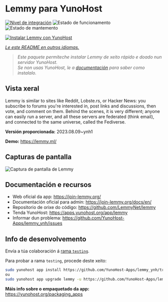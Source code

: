 <!--
NOTA: Este README foi creado automáticamente por <https://github.com/YunoHost/apps/tree/master/tools/readme_generator>
NON debe editarse manualmente.
-->

# Lemmy para YunoHost

[![Nivel de integración](https://dash.yunohost.org/integration/lemmy.svg)](https://dash.yunohost.org/appci/app/lemmy) ![Estado de funcionamento](https://ci-apps.yunohost.org/ci/badges/lemmy.status.svg) ![Estado de mantemento](https://ci-apps.yunohost.org/ci/badges/lemmy.maintain.svg)

[![Instalar Lemmy con YunoHost](https://install-app.yunohost.org/install-with-yunohost.svg)](https://install-app.yunohost.org/?app=lemmy)

*[Le este README en outros idiomas.](./ALL_README.md)*

> *Este paquete permíteche instalar Lemmy de xeito rápido e doado nun servidor YunoHost.*  
> *Se non usas YunoHost, le a [documentación](https://yunohost.org/install) para saber como instalalo.*

## Vista xeral

Lemmy is similar to sites like Reddit, Lobste.rs, or Hacker News: you subscribe to forums you're interested in, post links and discussions, then vote, and comment on them. Behind the scenes, it is very different; anyone can easily run a server, and all these servers are federated (think email), and connected to the same universe, called the Fediverse.


**Versión proporcionada:** 2023.08.09~ynh1

**Demo:** <https://lemmy.ml/>

## Capturas de pantalla

![Captura de pantalla de Lemmy](./doc/screenshots/screenshot1.webp)

## Documentación e recursos

- Web oficial da app: <https://join-lemmy.org/>
- Documentación oficial para admin: <https://join-lemmy.org/docs/en/>
- Repositorio de orixe do código: <https://github.com/LemmyNet/lemmy>
- Tenda YunoHost: <https://apps.yunohost.org/app/lemmy>
- Informar dun problema: <https://github.com/YunoHost-Apps/lemmy_ynh/issues>

## Info de desenvolvemento

Envía a túa colaboración á [rama `testing`](https://github.com/YunoHost-Apps/lemmy_ynh/tree/testing).

Para probar a rama `testing`, procede deste xeito:

```bash
sudo yunohost app install https://github.com/YunoHost-Apps/lemmy_ynh/tree/testing --debug
ou
sudo yunohost app upgrade lemmy -u https://github.com/YunoHost-Apps/lemmy_ynh/tree/testing --debug
```

**Máis info sobre o empaquetado da app:** <https://yunohost.org/packaging_apps>
